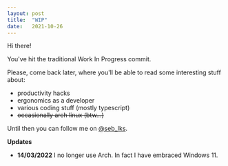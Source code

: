 ```yaml
---
layout: post
title:  "WIP"
date:   2021-10-26
---
```


Hi there!

You've hit the traditional Work In Progress commit.

Please, come back later, where you'll be able to read some interesting stuff about:

- productivity hacks
- ergonomics as a developer
- various coding stuff (mostly typescript)
- ~~occasionally arch linux (btw...)~~

Until then you can follow me on [@seb_lks](https://twitter.com/seb_lks).

**Updates**

- **14/03/2022** I no longer use Arch. In fact I have embraced Windows 11.